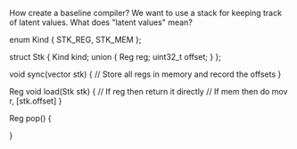 How create a baseline compiler?
We want to use a stack for keeping track of  latent values.
What does  "latent values" mean?

enum Kind {
    STK_REG,
    STK_MEM
};

struct Stk {
    Kind kind;
    union {
        Reg reg;
        uint32_t offset;
    }
};

void sync(vector<Stk> stk) {
    // Store all regs in memory and record the offsets
}

Reg void load(Stk stk) {
    // If reg then return it directly
    // If mem then do mov r, [stk.offset]
}

Reg pop() {

}
